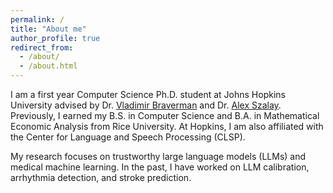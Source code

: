 ```yaml
---
permalink: /
title: "About me"
author_profile: true
redirect_from: 
  - /about/
  - /about.html
---
```


I am a first year Computer Science Ph.D. student at Johns Hopkins University advised by Dr. [Vladimir Braverman](https://engineering.jhu.edu/faculty/vladimir-braverman/) and Dr. [Alex Szalay](https://engineering.jhu.edu/faculty/alexander-szalay/). Previously, I earned my B.S. in Computer Science and B.A. in Mathematical Economic Analysis from Rice University. At Hopkins, I am also affiliated with the Center for Language and Speech Processing (CLSP).

My research focuses on trustworthy large language models (LLMs) and medical machine learning. In the past, I have worked on LLM calibration, arrhythmia detection, and stroke prediction.
